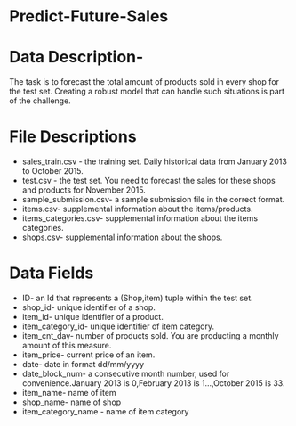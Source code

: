 # Predict-Future-Sales 

# Data Description-
  The task is to forecast the total amount of products sold in every shop for the test set. Creating a robust model that can handle such situations is part of the challenge.

# File Descriptions
  - sales_train.csv - the training set. Daily historical data from January 2013 to October 2015.
  - test.csv - the test set. You need to forecast the sales for these shops and products for November 2015.
  - sample_submission.csv- a sample submission file in the correct format.
  - items.csv- supplemental information about the items/products.
  - items_categories.csv- supplemental information about the items categories.
  - shops.csv- supplemental information about the shops.
  
# Data Fields
  - ID- an Id that represents a (Shop,item) tuple within the test set.
  - shop_id- unique identifier of a shop.
  - item_id- unique identifier of a product.
  - item_category_id- unique identifier of item category.
  - item_cnt_day- number of products sold. You are producting a monthly amount of this measure.
  - item_price- current price of an item.
  - date- date in format dd/mm/yyyy
  - date_block_num- a consecutive month number, used for convenience.January 2013 is 0,February 2013 is 1...,October 2015 is 33.
  - item_name- name of item
  - shop_name- name of shop
  - item_category_name - name of item category
